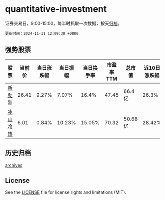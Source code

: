# quantitative-investment

证券交易日，9:00-15:00，每半时抓取一次数据，按天[归档](archives)。

`更新时间：2024-11-11 12:09:30 +0800`

## 强势股票

|股票|当前价|当日涨跌幅|当日振幅|当日换手率|市盈率TTM|总市值|近10日涨跌幅|
|----|----|----|----|----|----|----|----|
|[新劲刚](https://xueqiu.com/S/SZ300629)|26.41|9.27%|7.07%|16.4%|47.45|66.4亿|26.3%|
|[冰山冷热](https://xueqiu.com/S/SZ000530)|6.01|0.84%|10.23%|15.05%|70.32|50.68亿|28.42%|

## 历史归档

[archives](archives)

## License

See the [LICENSE](LICENSE) file for license rights and limitations (MIT).